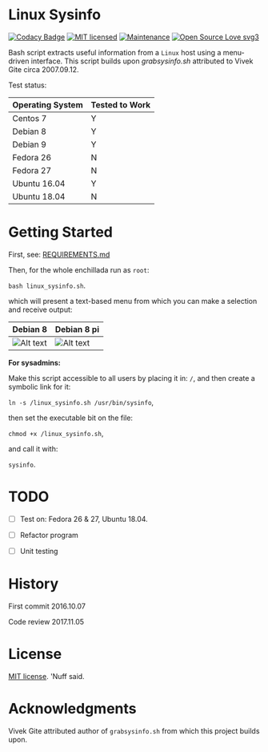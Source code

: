 # Linux Sysinfo 
[![Codacy Badge](https://api.codacy.com/project/badge/Grade/5a3b5bbe370e409a96a0de70b1c95c31)](https://www.codacy.com/app/marshki/bash_sys_info?utm_source=github.com&amp;utm_medium=referral&amp;utm_content=marshki/bash_sys_info&amp;utm_campaign=Badge_Grade)
[![MIT licensed](https://img.shields.io/badge/license-MIT-blue.svg)](https://raw.githubusercontent.com/hyperium/hyper/master/LICENSE)
[![Maintenance](https://img.shields.io/badge/Maintained%3F-yes-green.svg)](https://GitHub.com/Naereen/StrapDown.js/graphs/commit-activity)
[![Open Source Love svg3](https://badges.frapsoft.com/os/v3/open-source.svg?v=103)](https://github.com/ellerbrock/open-source-badges/)

Bash script extracts useful information from a `Linux` host using a menu-driven interface.
This script builds upon *grabsysinfo.sh* attributed to Vivek Gite circa 2007.09.12.

Test status: 

Operating System | Tested to Work  
-----------------|---------------
Centos 7         | Y
Debian 8         | Y 
Debian 9         | Y 
Fedora 26        | N
Fedora 27        | N
Ubuntu 16.04     | Y 
Ubuntu 18.04     | N

# Getting Started 

First, see: [REQUIREMENTS.md](https://github.com/marshki/linux_sysinfo/blob/master/REQUIREMENTS.md)

Then, for the whole enchillada run as `root`: 

`bash linux_sysinfo.sh`. 

which will present a text-based menu from which you can make a selection and receive output:
 
Debian 8     | Debian 8 pi 
----------   | -----------
![Alt text](https://github.com/marshki/linux_sysinfo/blob/master/docs/screen_grab.png "Deb_think") | ![Alt text](https://github.com/marshki/linux_sysinfo/blob/master/docs/screen_grab_2.png "Deb_pi")

**For sysadmins:**

Make this script accessible to all users by placing it in: `/`, and then create a symbolic link for it: 

`ln -s /linux_sysinfo.sh /usr/bin/sysinfo`, 

then set the executable bit on the file: 

`chmod +x /linux_sysinfo.sh`, 

and call it with: 

`sysinfo`.   

 
 
# TODO

- [ ] Test on: Fedora 26 & 27, Ubuntu 18.04.   

- [ ] Refactor program 

- [ ] Unit testing 

# History 

First commit 2016.10.07

Code review 2017.11.05 

# License 

[MIT license](https://opensource.org/licenses/MIT). 'Nuff said. 

# Acknowledgments 

Vivek Gite attributed author of `grabsysinfo.sh` from which this project builds upon. 
